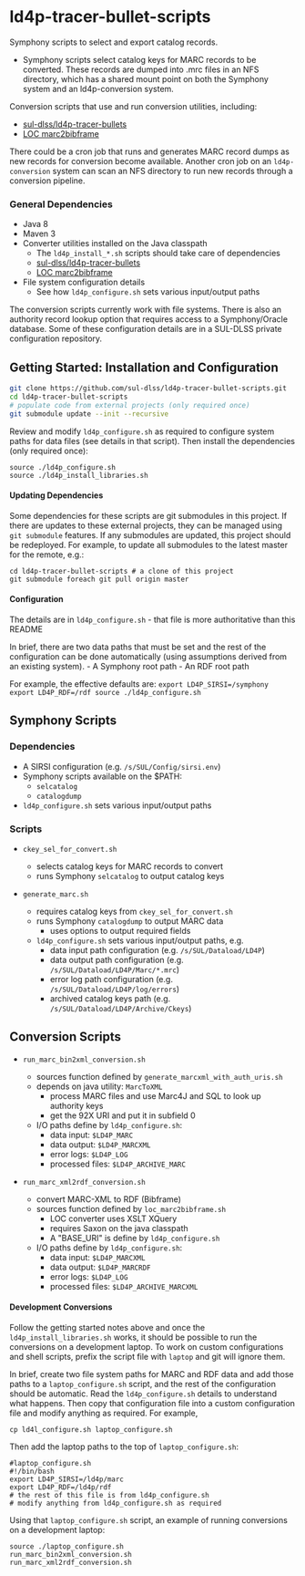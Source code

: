 # ld4p-tracer-bullet-scripts

Symphony scripts to select and export catalog records. 
 - Symphony scripts select catalog keys for MARC records to be
   converted. These records are dumped into .mrc files in an NFS
   directory, which has a shared mount point on both the Symphony
   system and an ld4p-conversion system.

Conversion scripts that use and run conversion utilities, including:
 - [sul-dlss/ld4p-tracer-bullets](https://github.com/sul-dlss/ld4p-tracer-bullets)
 - [LOC marc2bibframe](https://github.com/lcnetdev/marc2bibframe.git)


There could be a cron job that runs and generates MARC record dumps as
new records for conversion become available. Another cron job on an
`ld4p-conversion` system can scan an NFS directory to run new records
through a conversion pipeline.


### General Dependencies

- Java 8
- Maven 3
- Converter utilities installed on the Java classpath
    - The `ld4p_install_*.sh` scripts should take care of dependencies
    - [sul-dlss/ld4p-tracer-bullets](https://github.com/sul-dlss/ld4p-tracer-bullets)
    - [LOC marc2bibframe](https://github.com/lcnetdev/marc2bibframe.git)
- File system configuration details
    - See how `ld4p_configure.sh` sets various input/output paths

The conversion scripts currently work with file systems.  There is also an authority
record lookup option that requires access to a Symphony/Oracle database.  Some of these
configuration details are in a SUL-DLSS private configuration repository.


## Getting Started: Installation and Configuration

```sh
git clone https://github.com/sul-dlss/ld4p-tracer-bullet-scripts.git
cd ld4p-tracer-bullet-scripts
# populate code from external projects (only required once)
git submodule update --init --recursive
```

Review and modify `ld4p_configure.sh` as required to configure
system paths for data files (see details in that script).
Then install the dependencies (only required once):
```
source ./ld4p_configure.sh
source ./ld4p_install_libraries.sh
```

#### Updating Dependencies

Some dependencies for these scripts are git submodules in this project.
If there are updates to these external projects, they can be
managed using `git submodule` features. If any submodules are updated,
this project should be redeployed. For example, to update all
submodules to the latest master for the remote, e.g.:
```
cd ld4p-tracer-bullet-scripts # a clone of this project
git submodule foreach git pull origin master
```

#### Configuration

The details are in `ld4p_configure.sh`
    - that file is more authoritative than this README

In brief, there are two data paths that must be set and the
rest of the configuration can be done automatically (using
assumptions derived from an existing system).
    - A Symphony root path
    - An RDF root path

For example, the effective defaults are:
    ```
    export LD4P_SIRSI=/symphony
    export LD4P_RDF=/rdf
    source ./ld4p_configure.sh
    ```

## Symphony Scripts

### Dependencies

- A SIRSI configuration (e.g. `/s/SUL/Config/sirsi.env`)
- Symphony scripts available on the $PATH:
  - `selcatalog`
  - `catalogdump`
- `ld4p_configure.sh` sets various input/output paths

### Scripts

- `ckey_sel_for_convert.sh`
  - selects catalog keys for MARC records to convert
  - runs Symphony `selcatalog` to output catalog keys

- `generate_marc.sh`
    - requires catalog keys from `ckey_sel_for_convert.sh`
    - runs Symphony `catalogdump` to output MARC data
        - uses options to output required fields
    - `ld4p_configure.sh` sets various input/output paths, e.g. 
        - data input path configuration (e.g. `/s/SUL/Dataload/LD4P`)
        - data output path configuration (e.g. `/s/SUL/Dataload/LD4P/Marc/*.mrc`)
        - error log path configuration (e.g. `/s/SUL/Dataload/LD4P/log/errors`)
        - archived catalog keys path (e.g. `/s/SUL/Dataload/LD4P/Archive/Ckeys`)

## Conversion Scripts

- `run_marc_bin2xml_conversion.sh`
  - sources function defined by `generate_marcxml_with_auth_uris.sh`
  - depends on java utility: `MarcToXML`
    - process MARC files and use Marc4J and SQL to look up authority keys
    - get the 92X URI and put it in subfield 0
  - I/O paths define by `ld4p_configure.sh`:
    - data input:      `$LD4P_MARC`
    - data output:     `$LD4P_MARCXML`
    - error logs:      `$LD4P_LOG`
    - processed files: `$LD4P_ARCHIVE_MARC`

- `run_marc_xml2rdf_conversion.sh`
  - convert MARC-XML to RDF (Bibframe)
  - sources function defined by `loc_marc2bibframe.sh`
    - LOC converter uses XSLT XQuery
    - requires Saxon on the java classpath
    - A "BASE_URI" is define by `ld4p_configure.sh`
  - I/O paths define by `ld4p_configure.sh`:
    - data input:      `$LD4P_MARCXML`
    - data output:     `$LD4P_MARCRDF`
    - error logs:      `$LD4P_LOG`
    - processed files: `$LD4P_ARCHIVE_MARCXML`
    
#### Development Conversions

Follow the getting started notes above and once the
`ld4p_install_libraries.sh` works, it should be possible to
run the conversions on a development laptop.  To work on
custom configurations and shell scripts, prefix the script
file with `laptop` and git will ignore them.

In brief, create two file system paths for MARC and RDF data and
add those paths to a `laptop_configure.sh` script, and
the rest of the configuration should be automatic.  Read the
`ld4p_configure.sh` details to understand what happens.  Then
copy that configuration file into a custom configuration file
and modify anything as required. For example,
```
cp ld4l_configure.sh laptop_configure.sh
```
Then add the laptop paths to the top of `laptop_configure.sh`:
```
#laptop_configure.sh
#!/bin/bash
export LD4P_SIRSI=/ld4p/marc
export LD4P_RDF=/ld4p/rdf
# the rest of this file is from ld4p_configure.sh
# modify anything from ld4p_configure.sh as required
```

Using that `laptop_configure.sh` script, an example of running
conversions on a development laptop:
```
source ./laptop_configure.sh
run_marc_bin2xml_conversion.sh
run_marc_xml2rdf_conversion.sh
```

